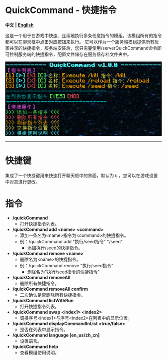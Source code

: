 # QuickCommand - 快捷指令
**中文** **|** [**English**](README_en.md)

这是一个用于在游戏中快速、连续地执行多条任意指令的模组，该模组所有的指令都可以在聊天框中点击对应按钮来执行。
它可以作为一个服务端模组提供所有玩家共享的快捷指令，服务端安装后，您只需要使用/serverQuickCommand命令即可控制服务端的快捷指令，配置文件储存在服务器存档文件夹中。

![zh_cn_example_img](src/main/resources/assets/quickcommand/img/zh_cn_example_img.png)

---



# 快捷键

集成了一个快捷键用来快速打开聊天框中的界面，默认为 `U` ，您可以在游戏设置中对其进行更改。



# 指令

- **/quickCommand**
  - 打开快捷指令列表。
- **/quickCommand add &lt;name&gt; &lt;command&gt;**
  - 添加一条名为&lt;name&gt;指令为&lt;command&gt;的快捷指令。
  - 例：/quickCommand add "执行/seed指令" "/seed" 
    - 添加执行/seed的快捷指令。
- **/quickCommand remove &lt;name&gt;**
  - 删除名为&lt;name&gt;的快捷指令。
  - 例：/quickCommand remove "执行/seed指令"
    - 删除名为"执行/seed指令的快捷指令"
- **/quickCommand removeAll**
  - 删除所有快捷指令。
- **/quickCommand removeAll confirm**
  - 二次确认是否删除所有快捷指令。
- **/quickCommand listWithRun**
  - 打开快捷指令列表。
- **/quickCommand swap &lt;index1&gt; &lt;index2&gt;**
  - 调换序号&lt;index1&gt;与序号&lt;index2&gt;在列表中的显示位置。
- **/quickCommand displayCommandInList &lt;true/false&gt;**
  - 是否在列表中显示指令。
- **/quickCommand language [en_us/zh_cn]**
  - 设置语言。
- **/quickCommand help**
  - 查看模组使用说明。
